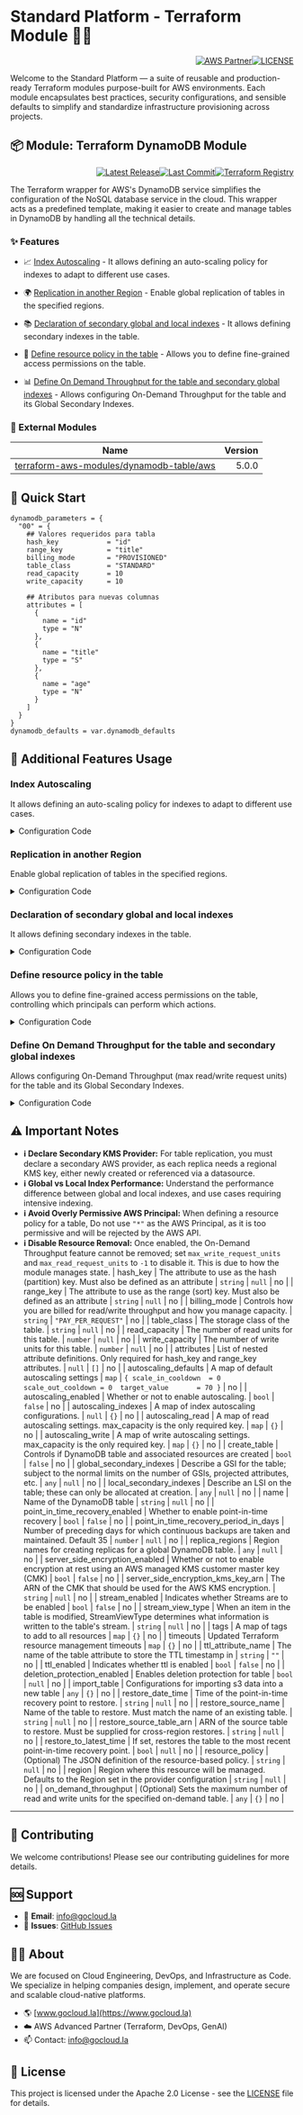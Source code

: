 # Standard Platform - Terraform Module 🚀🚀
<p align="right"><a href="https://partners.amazonaws.com/partners/0018a00001hHve4AAC/GoCloud"><img src="https://img.shields.io/badge/AWS%20Partner-Advanced-orange?style=for-the-badge&logo=amazonaws&logoColor=white" alt="AWS Partner"/></a><a href="LICENSE"><img src="https://img.shields.io/badge/License-Apache%202.0-green?style=for-the-badge&logo=apache&logoColor=white" alt="LICENSE"/></a></p>

Welcome to the Standard Platform — a suite of reusable and production-ready Terraform modules purpose-built for AWS environments.
Each module encapsulates best practices, security configurations, and sensible defaults to simplify and standardize infrastructure provisioning across projects.

## 📦 Module: Terraform DynamoDB Module
<p align="right"><a href="https://github.com/gocloudLa/terraform-aws-wrapper-dynamodb/releases/latest"><img src="https://img.shields.io/github/v/release/gocloudLa/terraform-aws-wrapper-dynamodb.svg?style=for-the-badge" alt="Latest Release"/></a><a href=""><img src="https://img.shields.io/github/last-commit/gocloudLa/terraform-aws-wrapper-dynamodb.svg?style=for-the-badge" alt="Last Commit"/></a><a href="https://registry.terraform.io/modules/gocloudLa/wrapper-dynamodb/aws"><img src="https://img.shields.io/badge/Terraform-Registry-7B42BC?style=for-the-badge&logo=terraform&logoColor=white" alt="Terraform Registry"/></a></p>
The Terraform wrapper for AWS's DynamoDB service simplifies the configuration of the NoSQL database service in the cloud. This wrapper acts as a predefined template, making it easier to create and manage tables in DynamoDB by handling all the technical details.

### ✨ Features

- 📈 [Index Autoscaling](#index-autoscaling) - It allows defining an auto-scaling policy for indexes to adapt to different use cases.

- 🌍 [Replication in another Region](#replication-in-another-region) - Enable global replication of tables in the specified regions.

- 📚 [Declaration of secondary global and local indexes](#declaration-of-secondary-global-and-local-indexes) - It allows defining secondary indexes in the table.

- 📄 [Define resource policy in the table](#define-resource-policy-in-the-table) - Allows you to define fine-grained access permissions on the table.

- 📊 [Define On Demand Throughput for the table and secondary global indexes](#define-on-demand-throughput-for-the-table-and-secondary-global-indexes) - Allows configuring On-Demand Throughput for the table and its Global Secondary Indexes.



### 🔗 External Modules
| Name | Version |
|------|------:|
| [terraform-aws-modules/dynamodb-table/aws](https://github.com/terraform-aws-modules/dynamodb-table-aws) | 5.0.0 |



## 🚀 Quick Start
```hcl
dynamodb_parameters = {
  "00" = {
    ## Valores requeridos para tabla
    hash_key            = "id"
    range_key           = "title"
    billing_mode        = "PROVISIONED"
    table_class         = "STANDARD"
    read_capacity       = 10
    write_capacity      = 10

    ## Atributos para nuevas columnas
    attributes = [
      {
        name = "id"
        type = "N"
      },
      {
        name = "title"
        type = "S"
      },
      {
        name = "age"
        type = "N"
      }
    ]
  }
}
dynamodb_defaults = var.dynamodb_defaults
```


## 🔧 Additional Features Usage

### Index Autoscaling
It allows defining an auto-scaling policy for indexes to adapt to different use cases.


<details><summary>Configuration Code</summary>

```hcl
dynamodb_parameters = {
  "00" = {
    ...
    ## Index auto-scaling configuration
    #autoscaling_indexes = {
    #  TitleIndex = {
    #    read_max_capacity  = 10
    #    read_min_capacity  = 5
    #    write_max_capacity = 10
    #    write_min_capacity = 5
    #  }
    #}
    ## Auto-scaling threshold configuration
    #autoscaling_defaults = {
    #  scale_in_cooldown  = 0
    #  scale_out_cooldown = 0
    #  target_value       = 70
    #}
    ## Secondary index configuration
    # global_secondary_indexes = [
    #   {
    #     name               = "TitleIndex"
    #     hash_key           = "title"
    #     range_key          = "age"
    #     projection_type    = "INCLUDE"
    #     non_key_attributes = ["id"]
    #     write_capacity     = 10
    #     read_capacity      = 10
    #   }
    # ]
  }
}
```


</details>


### Replication in another Region
Enable global replication of tables in the specified regions.


<details><summary>Configuration Code</summary>

```hcl
resource "aws_kms_key" "secondary" {
  provider = aws.use2
  description = "CMK for secondary region"
}
dynamodb_parameters = {
  "00" = {
    ...
    #replica_regions = [{
    #    region_name    = "us-east-2"
    #    kms_key_arn    = aws_kms_key.secondary.arn
    #    propagate_tags = true
    #  }
    #]
  }
}
```


</details>


### Declaration of secondary global and local indexes
It allows defining secondary indexes in the table.


<details><summary>Configuration Code</summary>

```hcl
resource "aws_kms_key" "secondary" {
  provider = aws.use2
  description = "CMK for secondary region"
}
dynamodb_parameters = {
  "00" = {
    ...
    #global_secondary_indexes = [
    #  {
    #    name               = "TitleIndex"
    #    hash_key           = "title"
    #    range_key          = "age"
    #    projection_type    = "INCLUDE"
    #    non_key_attributes = ["id"]
    #    write_capacity     = 10
    #    read_capacity      = 10
    #  }
    #]
    #local_secondary_indexes = [
    #  {
    #    name               = "TitleLocalIndex"
    #    range_key          = "age"
    #    projection_type    = "INCLUDE"
    #    non_key_attributes = ["age", "id"]
    #  }
    #]
  }
}
```


</details>


### Define resource policy in the table
Allows you to define fine-grained access permissions on the table, controlling which principals can perform which actions.


<details><summary>Configuration Code</summary>

```hcl
resource_policy = jsonencode({
        Version = "2012-10-17",
        Statement = [
          {
            Sid    = "AllowAllReadActions",
            Effect = "Allow",
            Principal = {
              AWS = "arn:aws:iam::${data.aws_caller_identity.current.account_id}:root"
            },
            Action = [
              "dynamodb:GetItem",
              "dynamodb:Query",
              "dynamodb:Scan"
            ],
            Resource = "arn:aws:dynamodb:${data.aws_region.current.region}:${data.aws_caller_identity.current.account_id}:table/${local.common_name}-${local.project}-<object_key>"
          }
        ]
      })
```


</details>


### Define On Demand Throughput for the table and secondary global indexes
Allows configuring On-Demand Throughput (max read/write request units) for the table and its Global Secondary Indexes.


<details><summary>Configuration Code</summary>

```hcl
global_secondary_indexes = [
        {
          name               = "TitleIndex"
          hash_key           = "title"
          range_key          = "age"
          projection_type    = "INCLUDE"
          non_key_attributes = ["id"]

          # On-demand throughput configuration inside the GSI block
          on_demand_throughput = {
          max_write_request_units = 2
          max_read_request_units  = 2
          }
        }
      ]
# On-demand throughput configuration at the table level
on_demand_throughput = {
        max_write_request_units = 2
        max_read_request_units  = 2
      }
```


</details>










## ⚠️ Important Notes
- **ℹ️ Declare Secondary KMS Provider:** For table replication, you must declare a secondary AWS provider, as each replica needs a regional KMS key, either newly created or referenced via a datasource.
- **ℹ️ Global vs Local Index Performance:** Understand the performance difference between global and local indexes, and use cases requiring intensive indexing.
- **ℹ️ Avoid Overly Permissive AWS Principal:** When defining a resource policy for a table, Do not use `"*"` as the AWS Principal, as it is too permissive and will be rejected by the AWS API.
- **ℹ️ Disable Resource Removal:** Once enabled, the On-Demand Throughput feature cannot be removed; set `max_write_request_units` and `max_read_request_units` to `-1` to disable it. This is due to how the module manages state.
| hash_key | The attribute to use as the hash (partition) key. Must also be defined as an attribute | `string` | `null` | no |
| range_key | The attribute to use as the range (sort) key. Must also be defined as an attribute | `string` | `null` | no |
| billing_mode | Controls how you are billed for read/write throughput and how you manage capacity. | `string` | `"PAY_PER_REQUEST"` | no |
| table_class | The storage class of the table. | `string` | `null` | no |
| read_capacity | The number of read units for this table. | `number` | `null` | no |
| write_capacity | The number of write units for this table. | `number` | `null` | no |
| attributes | List of nested attribute definitions. Only required for hash_key and range_key attributes. | `null` | `[]` | no |
| autoscaling_defaults | A map of default autoscaling settings | `map` | ```{ scale_in_cooldown  = 0  scale_out_cooldown = 0  target_value       = 70 }``` | no |
| autoscaling_enabled | Whether or not to enable autoscaling. | `bool` | `false` | no |
| autoscaling_indexes | A map of index autoscaling configurations. | `null` | `{}` | no |
| autoscaling_read | A map of read autoscaling settings. max_capacity is the only required key. | `map` | `{}` | no |
| autoscaling_write | A map of write autoscaling settings. max_capacity is the only required key. | `map` | `{}` | no |
| create_table | Controls if DynamoDB table and associated resources are created | `bool` | `false` | no |
| global_secondary_indexes | Describe a GSI for the table; subject to the normal limits on the number of GSIs, projected attributes, etc. | `any` | `null` | no |
| local_secondary_indexes | Describe an LSI on the table; these can only be allocated at creation. | `any` | `null` | no |
| name | Name of the DynamoDB table | `string` | `null` | no |
| point_in_time_recovery_enabled | Whether to enable point-in-time recovery | `bool` | `false` | no |
| point_in_time_recovery_period_in_days | Number of preceding days for which continuous backups are taken and maintained. Default 35 | `number` | `null` | no |
| replica_regions | Region names for creating replicas for a global DynamoDB table. | `any` | `null` | no |
| server_side_encryption_enabled | Whether or not to enable encryption at rest using an AWS managed KMS customer master key (CMK) | `bool` | `false` | no |
| server_side_encryption_kms_key_arn | The ARN of the CMK that should be used for the AWS KMS encryption. | `string` | `null` | no |
| stream_enabled | Indicates whether Streams are to be enabled | `bool` | `false` | no |
| stream_view_type | When an item in the table is modified, StreamViewType determines what information is written to the table's stream. | `string` | `null` | no |
| tags | A map of tags to add to all resources | `map` | `{}` | no |
| timeouts | Updated Terraform resource management timeouts | `map` | `{}` | no |
| ttl_attribute_name | The name of the table attribute to store the TTL timestamp in | `string` | `""` | no |
| ttl_enabled | Indicates whether ttl is enabled | `bool` | `false` | no |
| deletion_protection_enabled | Enables deletion protection for table | `bool` | `null` | no |
| import_table | Configurations for importing s3 data into a new table | `any` | `{}` | no |
| restore_date_time | Time of the point-in-time recovery point to restore. | `string` | `null` | no |
| restore_source_name | Name of the table to restore. Must match the name of an existing table. | `string` | `null` | no |
| restore_source_table_arn | ARN of the source table to restore. Must be supplied for cross-region restores. | `string` | `null` | no |
| restore_to_latest_time | If set, restores the table to the most recent point-in-time recovery point. | `bool` | `null` | no |
| resource_policy | (Optional) The JSON definition of the resource-based policy. | `string` | `null` | no |
| region | Region where this resource will be managed. Defaults to the Region set in the provider configuration | `string` | `null` | no |
| on_demand_throughput | (Optional) Sets the maximum number of read and write units for the specified on-demand table. | `any` | `{}` | no |



---

## 🤝 Contributing
We welcome contributions! Please see our contributing guidelines for more details.

## 🆘 Support
- 📧 **Email**: info@gocloud.la
- 🐛 **Issues**: [GitHub Issues](https://github.com/gocloudLa/issues)

## 🧑‍💻 About
We are focused on Cloud Engineering, DevOps, and Infrastructure as Code.
We specialize in helping companies design, implement, and operate secure and scalable cloud-native platforms.
- 🌎 [www.gocloud.la](https://www.gocloud.la)
- ☁️ AWS Advanced Partner (Terraform, DevOps, GenAI)
- 📫 Contact: info@gocloud.la

## 📄 License
This project is licensed under the Apache 2.0 License - see the [LICENSE](LICENSE) file for details. 